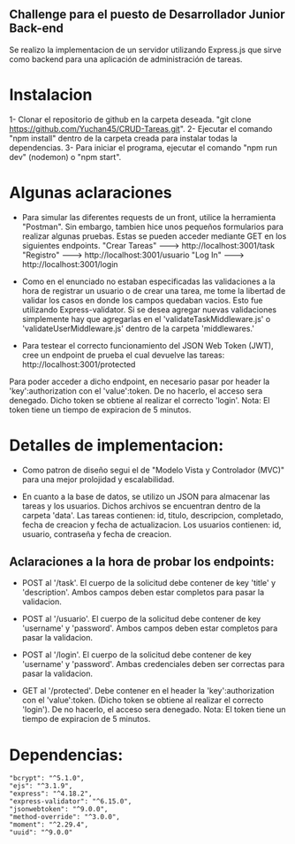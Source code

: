 ## Challenge para el puesto de Desarrollador Junior Back-end

Se realizo la implementacion de un servidor utilizando Express.js que sirve como backend para una aplicación de administración de tareas.

# Instalacion
1- Clonar el repositorio de github en la carpeta deseada. "git clone https://github.com/Yuchan45/CRUD-Tareas.git".
2- Ejecutar el comando "npm install" dentro de la carpeta creada para instalar todas la dependencias.
3- Para iniciar el programa, ejecutar el comando "npm run dev" (nodemon) o "npm start".


# Algunas aclaraciones
- Para simular las diferentes requests de un front, utilice la herramienta "Postman". Sin embargo, tambien hice unos pequeños formularios
para realizar algunas pruebas. Estas se pueden acceder mediante GET en los siguientes endpoints.
"Crear Tareas"   --->  http://localhost:3001/task
"Registro"       --->  http://localhost:3001/usuario
"Log In"         --->  http://localhost:3001/login

- Como en el enunciado no estaban especificadas las validaciones a la hora de registrar un usuario o de crear una tarea, me tome la libertad de
validar los casos en donde los campos quedaban vacios. Esto fue utilizando Express-validator. Si se desea agregar nuevas validaciones simplemente
hay que agregarlas en el 'validateTaskMiddleware.js' o 'validateUserMiddleware.js' dentro de la carpeta 'middlewares.'

- Para testear el correcto funcionamiento del JSON Web Token (JWT), cree un endpoint de prueba el cual devuelve las tareas:
http://localhost:3001/protected

Para poder acceder a dicho endpoint, en necesario pasar por header la 'key':authorization con el 'value':token. De no hacerlo, el acceso sera denegado.
Dicho token se obtiene al realizar el correcto 'login'.
Nota: El token tiene un tiempo de expiracion de 5 minutos.


# Detalles de implementacion:
- Como patron de diseño segui el de "Modelo Vista y Controlador (MVC)" para una mejor prolojidad y escalabilidad.

- En cuanto a la base de datos, se utilizo un JSON para almacenar las tareas y los usuarios. Dichos archivos se encuentran dentro de la carpeta 'data'.
Las tareas contienen:
    id, titulo, descripcion, completado, fecha de creacion y fecha de actualizacion.
Los usuarios contienen:
    id, usuario, contraseña y fecha de creacion.


## Aclaraciones a la hora de probar los endpoints:
- POST al '/task'. El cuerpo de la solicitud debe contener de key 'title' y 'description'. Ambos campos deben estar completos para pasar la validacion.

- POST al '/usuario'. El cuerpo de la solicitud debe contener de key 'username' y 'password'. Ambos campos deben estar completos para pasar la validacion.

- POST al '/login'. El cuerpo de la solicitud debe contener de key 'username' y 'password'. Ambas credenciales deben ser correctas para pasar la validacion.

- GET al '/protected'. Debe contener en el header la 'key':authorization con el 'value':token. (Dicho token se obtiene al realizar el correcto 'login').
De no hacerlo, el acceso sera denegado.
Nota: El token tiene un tiempo de expiracion de 5 minutos.


# Dependencias:
    "bcrypt": "^5.1.0",
    "ejs": "^3.1.9",
    "express": "^4.18.2",
    "express-validator": "^6.15.0",
    "jsonwebtoken": "^9.0.0",
    "method-override": "^3.0.0",
    "moment": "^2.29.4",
    "uuid": "^9.0.0"



